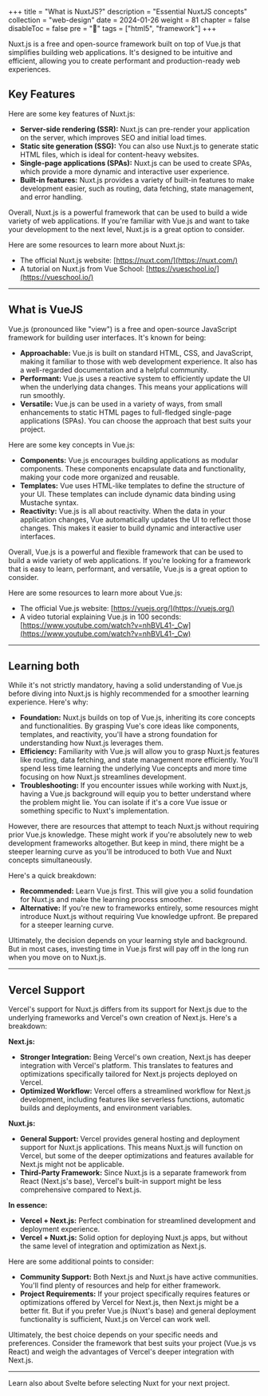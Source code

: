 +++
title = "What is NuxtJS?"
description = "Essential NuxtJS concepts"
collection = "web-design"
date =  2024-01-26
weight = 81
chapter = false
disableToc = false
pre = "<b>📜</b>"
tags = ["html5", "framework"]
+++

Nuxt.js is a free and open-source framework built on top of Vue.js  that simplifies building web applications. It's designed to be intuitive and efficient, allowing you to create performant and production-ready web experiences.

## Key Features

Here are some key features of Nuxt.js:

* **Server-side rendering (SSR):** Nuxt.js can pre-render your application on the server, which improves SEO and initial load times.
* **Static site generation (SSG):** You can also use Nuxt.js to generate static HTML files, which is ideal for content-heavy websites.
* **Single-page applications (SPAs):** Nuxt.js can be used to create SPAs, which provide a more dynamic and interactive user experience.
* **Built-in features:** Nuxt.js provides a variety of built-in features to make development easier, such as routing, data fetching, state management, and error handling.

Overall, Nuxt.js is a powerful framework that can be used to build a wide variety of web applications. If you're familiar with Vue.js and want to take your development to the next level, Nuxt.js is a great option to consider.

Here are some resources to learn more about Nuxt.js:

* The official Nuxt.js website: [https://nuxt.com/](https://nuxt.com/)
* A tutorial on Nuxt.js from Vue School: [https://vueschool.io/](https://vueschool.io/)

---

## What is VueJS

Vue.js (pronounced like "view") is a free and open-source JavaScript framework for building user interfaces. It's known for being:

* **Approachable:**  Vue.js is built on standard HTML, CSS, and JavaScript, making it familiar to those with web development experience.  It also has a well-regarded documentation and a helpful community.
* **Performant:**  Vue.js uses a reactive system to efficiently update the UI when the underlying data changes. This means your applications will run smoothly.  
* **Versatile:** Vue.js can be used in a variety of ways, from small enhancements to static HTML pages to full-fledged single-page applications (SPAs).  You can choose the approach that best suits your project.

Here are some key concepts in Vue.js:

* **Components:**  Vue.js encourages building applications as modular components. These components encapsulate data and functionality, making your code more organized and reusable.
* **Templates:**  Vue uses HTML-like templates to define the structure of your UI. These templates can include dynamic data binding using Mustache syntax.
* **Reactivity:**  Vue.js is all about reactivity. When the data in your application changes, Vue automatically updates the UI to reflect those changes. This makes it easier to build dynamic and interactive user interfaces.

Overall, Vue.js is a powerful and flexible framework that can be used to build a wide variety of web applications. If you're looking for a framework that is easy to learn, performant, and versatile, Vue.js is a great option to consider.

Here are some resources to learn more about Vue.js:

* The official Vue.js website: [https://vuejs.org/](https://vuejs.org/)
* A video tutorial explaining Vue.js in 100 seconds: [https://www.youtube.com/watch?v=nhBVL41-_Cw](https://www.youtube.com/watch?v=nhBVL41-_Cw)

---

## Learning both

While it's not strictly mandatory, having a solid understanding of Vue.js before diving into Nuxt.js is highly recommended for a smoother learning experience. Here's why:

* **Foundation:** Nuxt.js builds on top of Vue.js, inheriting its core concepts and functionalities. By grasping Vue's core ideas like components, templates, and reactivity, you'll have a strong foundation for understanding how Nuxt.js leverages them.
* **Efficiency:** Familiarity with Vue.js will allow you to grasp Nuxt.js features like routing, data fetching, and state management more efficiently. You'll spend less time learning the underlying Vue concepts and more time focusing on how Nuxt.js streamlines development.
* **Troubleshooting:** If you encounter issues while working with Nuxt.js, having a Vue.js background will equip you to better understand where the problem might lie. You can isolate if it's a core Vue issue or something specific to Nuxt's implementation.

However, there are resources that attempt to teach Nuxt.js without requiring prior Vue.js knowledge. These might work if you're absolutely new to web development frameworks altogether. But keep in mind, there might be a steeper learning curve as you'll be introduced to both Vue and Nuxt concepts simultaneously.

Here's a quick breakdown:

* **Recommended:**  Learn Vue.js first. This will give you a solid foundation for Nuxt.js and make the learning process smoother.
* **Alternative:** If you're new to frameworks entirely, some resources might introduce Nuxt.js without requiring Vue knowledge upfront. Be prepared for a steeper learning curve.

Ultimately, the decision depends on your learning style and background. But in most cases, investing time in Vue.js first will pay off in the long run when you move on to Nuxt.js.

---

## Vercel Support

Vercel's support for Nuxt.js differs from its support for Next.js due to the underlying frameworks and Vercel's own creation of Next.js. Here's a breakdown:

**Next.js:**

* **Stronger Integration:**  Being Vercel's own creation, Next.js has deeper integration with Vercel's platform. This translates to features and optimizations specifically tailored for Next.js projects deployed on Vercel.
* **Optimized Workflow:** Vercel offers a streamlined workflow for Next.js development, including features like serverless functions, automatic builds and deployments, and environment variables.

**Nuxt.js:**

* **General Support:** Vercel provides general hosting and deployment support for Nuxt.js applications. This means Nuxt.js will function on Vercel, but some of the deeper optimizations and features available for Next.js might not be applicable.
* **Third-Party Framework:** Since Nuxt.js is a separate framework from React (Next.js's base), Vercel's built-in support might be less comprehensive compared to Next.js.

**In essence:**

* **Vercel + Next.js:** Perfect combination for streamlined development and deployment experience.
* **Vercel + Nuxt.js:** Solid option for deploying Nuxt.js apps, but without the same level of integration and optimization as Next.js.

Here are some additional points to consider:

* **Community Support:** Both Next.js and Nuxt.js have active communities. You'll find plenty of resources and help for either framework.
* **Project Requirements:** If your project specifically requires features or optimizations offered by Vercel for Next.js, then Next.js might be a better fit. But if you prefer Vue.js (Nuxt's base) and general deployment functionality is sufficient, Nuxt.js on Vercel can work well.

Ultimately, the best choice depends on your specific needs and preferences. Consider the framework that best suits your project (Vue.js vs React) and weigh the advantages of Vercel's deeper integration with Next.js.

---

Learn also about Svelte before selecting Nuxt for your next project.